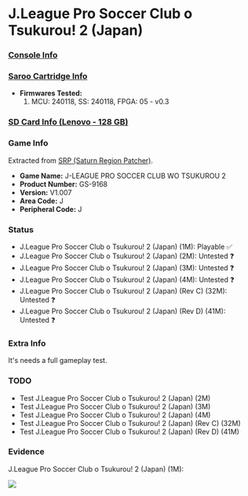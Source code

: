 # J.League Pro Soccer Club o Tsukurou! 2 (Japan)

### [Console Info](../../../../../Info/Consoles/VA13/README.md)

### [Saroo Cartridge Info](../../../../../Info/Cartridges/RetroGameParadiseStore/1.32F/README.md)

- <b>Firmwares Tested:</b>
  1. MCU: 240118, SS: 240118, FPGA: 05 - v0.3

### [SD Card Info (Lenovo - 128 GB)](../../../../../Info/SdCards/Lenovo/128GB/fat32/README.md)

### Game Info

Extracted from [SRP (Saturn Region Patcher)](https://segaxtreme.net/resources/saturn-region-patcher.81/download).

- <b>Game Name:</b> J-LEAGUE PRO SOCCER CLUB WO TSUKUROU 2
- <b>Product Number:</b> GS-9168
- <b>Version:</b> V1.007
- <b>Area Code:</b> J
- <b>Peripheral Code:</b> J

### Status

- J.League Pro Soccer Club o Tsukurou! 2 (Japan) (1M): Playable :white_check_mark:
- J.League Pro Soccer Club o Tsukurou! 2 (Japan) (2M): Untested :question:
- J.League Pro Soccer Club o Tsukurou! 2 (Japan) (3M): Untested :question:
- J.League Pro Soccer Club o Tsukurou! 2 (Japan) (4M): Untested :question:
- J.League Pro Soccer Club o Tsukurou! 2 (Japan) (Rev C) (32M): Untested :question:
- J.League Pro Soccer Club o Tsukurou! 2 (Japan) (Rev D) (41M): Untested :question:

### Extra Info

It's needs a full gameplay test.

### TODO

- Test J.League Pro Soccer Club o Tsukurou! 2 (Japan) (2M)
- Test J.League Pro Soccer Club o Tsukurou! 2 (Japan) (3M)
- Test J.League Pro Soccer Club o Tsukurou! 2 (Japan) (4M)
- Test J.League Pro Soccer Club o Tsukurou! 2 (Japan) (Rev C) (32M)
- Test J.League Pro Soccer Club o Tsukurou! 2 (Japan) (Rev D) (41M)

### Evidence

J.League Pro Soccer Club o Tsukurou! 2 (Japan) (1M):

[![](https://img.youtube.com/vi/-hdTcP6X0Lw/0.jpg)](https://www.youtube.com/watch?v=-hdTcP6X0Lw)
